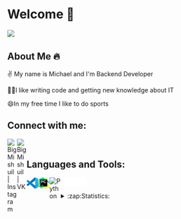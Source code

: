 # Welcome 👋

![](https://komarev.com/ghpvc/?username=BigMishuil)

## About Me 🔥
✌️ My name is Michael and I'm Backend Developer

👩‍💻I like writing code and getting new knowledge about IT

😄In my free time I like to do sports


## Connect with me:



[<img align="left" alt="BigMishuil | Instagram" width="22px" src="https://cdn.jsdelivr.net/npm/simple-icons@v3/icons/instagram.svg" />][instagram]
 [<img align="left" alt="BigMishuil | VK" width="22px" src="https://cdn.jsdelivr.net/npm/simple-icons@v3/icons/vk.svg" />][vk]


<br />



## Languages and Tools:




<img align="left" alt="Visual Studio Code" width="26px" src="https://raw.githubusercontent.com/github/explore/80688e429a7d4ef2fca1e82350fe8e3517d3494d/topics/visual-studio-code/visual-studio-code.png" />
<img align="left" alt="PyCharm" width="26px" src="https://raw.githubusercontent.com/JetBrains/logos/96b4e064be1c0c0bee9e0636c925d10aa64732b6/web/pycharm/pycharm.svg" />
<img align="left" alt="Python" width="26px" src="https://raw.githubusercontent.com/gilbarbara/logos/f31ecd8b034658fd5b1dd40aa16614767aeaa9ee/logos/python.svg" />
<img align="left" alt="Django" width="60px" src="https://raw.githubusercontent.com/django/djangoproject.com/f28c21b63ca7e5a4d37572293e92e9231cff731c/djangoproject/static/img/logo-django.svg" />



<br />
<br />





<details>
  <summary>:zap:Statistics:</summary>
    <img align="left" alt="codeSTACKr's GitHub Stats" src="https://github-readme-stats.vercel.app/api?username=BigMishuil&show_icons=true" />
    
    
</details>



[instagram]: https://www.instagram.com/dumb.meytt/
[vk]: https://vk.com/prettymeyt

